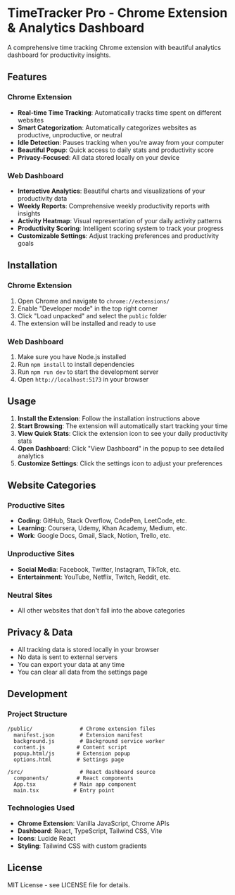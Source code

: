 # TimeTracker Pro - Chrome Extension & Analytics Dashboard

A comprehensive time tracking Chrome extension with beautiful analytics dashboard for productivity insights.

## Features

### Chrome Extension
- **Real-time Time Tracking**: Automatically tracks time spent on different websites
- **Smart Categorization**: Automatically categorizes websites as productive, unproductive, or neutral
- **Idle Detection**: Pauses tracking when you're away from your computer
- **Beautiful Popup**: Quick access to daily stats and productivity score
- **Privacy-Focused**: All data stored locally on your device

### Web Dashboard
- **Interactive Analytics**: Beautiful charts and visualizations of your productivity data
- **Weekly Reports**: Comprehensive weekly productivity reports with insights
- **Activity Heatmap**: Visual representation of your daily activity patterns
- **Productivity Scoring**: Intelligent scoring system to track your progress
- **Customizable Settings**: Adjust tracking preferences and productivity goals

## Installation

### Chrome Extension
1. Open Chrome and navigate to `chrome://extensions/`
2. Enable "Developer mode" in the top right corner
3. Click "Load unpacked" and select the `public` folder
4. The extension will be installed and ready to use

### Web Dashboard
1. Make sure you have Node.js installed
2. Run `npm install` to install dependencies
3. Run `npm run dev` to start the development server
4. Open `http://localhost:5173` in your browser

## Usage

1. **Install the Extension**: Follow the installation instructions above
2. **Start Browsing**: The extension will automatically start tracking your time
3. **View Quick Stats**: Click the extension icon to see your daily productivity stats
4. **Open Dashboard**: Click "View Dashboard" in the popup to see detailed analytics
5. **Customize Settings**: Click the settings icon to adjust your preferences

## Website Categories

### Productive Sites
- **Coding**: GitHub, Stack Overflow, CodePen, LeetCode, etc.
- **Learning**: Coursera, Udemy, Khan Academy, Medium, etc.
- **Work**: Google Docs, Gmail, Slack, Notion, Trello, etc.

### Unproductive Sites
- **Social Media**: Facebook, Twitter, Instagram, TikTok, etc.
- **Entertainment**: YouTube, Netflix, Twitch, Reddit, etc.

### Neutral Sites
- All other websites that don't fall into the above categories

## Privacy & Data

- All tracking data is stored locally in your browser
- No data is sent to external servers
- You can export your data at any time
- You can clear all data from the settings page

## Development

### Project Structure
```
/public/               # Chrome extension files
  manifest.json        # Extension manifest
  background.js        # Background service worker
  content.js          # Content script
  popup.html/js       # Extension popup
  options.html        # Settings page

/src/                  # React dashboard source
  components/         # React components
  App.tsx            # Main app component
  main.tsx           # Entry point
```

### Technologies Used
- **Chrome Extension**: Vanilla JavaScript, Chrome APIs
- **Dashboard**: React, TypeScript, Tailwind CSS, Vite
- **Icons**: Lucide React
- **Styling**: Tailwind CSS with custom gradients

## License

MIT License - see LICENSE file for details.